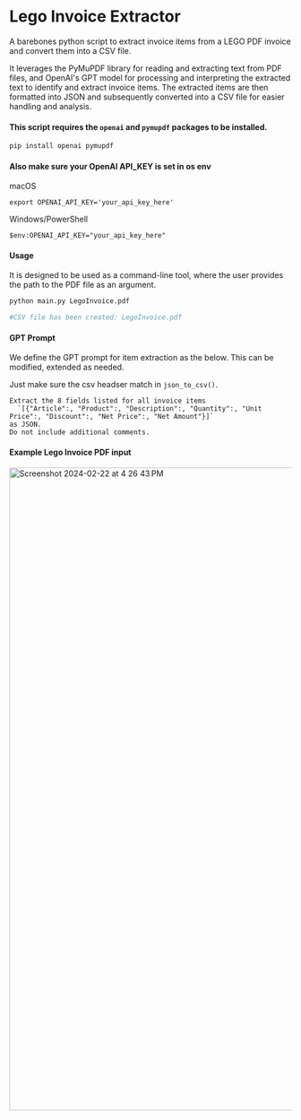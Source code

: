 # Lego Invoice Extractor

A barebones python script to extract invoice items from a LEGO PDF invoice and convert them into a CSV file.

It leverages the PyMuPDF library for reading and extracting text from PDF files, and 
OpenAI's GPT model for processing and interpreting the extracted text to identify and extract invoice items. 
The extracted items are then formatted into JSON and subsequently converted into
a CSV file for easier handling and analysis. 

#### This script requires the `openai` and `pymupdf` packages to be installed. 
 ```python
pip install openai pymupdf
```

#### Also make sure your OpenAI API_KEY is set in os env
macOS
```shell 
export OPENAI_API_KEY='your_api_key_here'
```
Windows/PowerShell
```shell
$env:OPENAI_API_KEY="your_api_key_here"
```

#### Usage
It is designed to be used as a command-line tool, where the user provides the path to the PDF file as an argument.
```python
python main.py LegoInvoice.pdf

#CSV file has been created: LegoInvoice.pdf
```

#### GPT Prompt
We define the GPT prompt for item extraction as the below. This can be modified, extended as needed. 

Just make sure the csv headser match in `json_to_csv()`.
```string
Extract the 8 fields listed for all invoice items
  `[{"Article":, "Product":, "Description":, "Quantity":, "Unit Price":, "Discount":, "Net Price":, "Net Amount"}]`
as JSON.
Do not include additional comments.
```

#### Example Lego Invoice PDF input
<img width="1147" alt="Screenshot 2024-02-22 at 4 26 43 PM" src="https://github.com/g33k5z/lego-invoice-extractor/assets/6076074/98c98a40-b382-4049-904d-6bea1c03f333">
